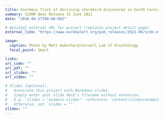 ```yaml
---
title: Enormous flock of declining shorebird discovered in South Carolina
summary: SCDNR News Release 15 June 2021
date: "2016-04-27T00:00:00Z"

# Optional external URL for project (replaces project detail page).
external_link: "https://www.eurekalert.org/pub_releases/2021-06/scdo-efo061421.php"

image:
  caption: Photo by Matt Aeberhard/Cornell Lab of Ornithology
  focal_point: Smart

links:
url_code: ""
url_pdf: ""
url_slides: ""
url_video: ""

# Slides (optional).
#   Associate this project with Markdown slides.
#   Simply enter your slide deck's filename without extension.
#   E.g. `slides = "example-slides"` references `content/slides/example-slides.md`.
#   Otherwise, set `slides = ""`.
slides: ""
---
```

